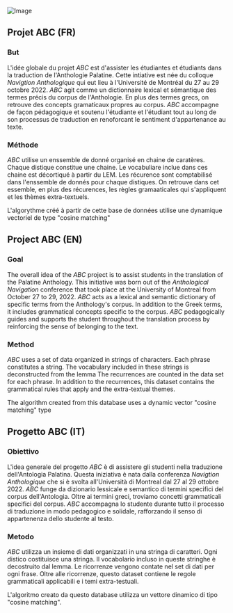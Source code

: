 ![Image](2022-Hackathon-Navigations/Team3/imageAP.jpeg )  

## Projet ABC (FR)


### But

L'idée globale du projet *ABC* est d'assister les étudiantes et étudiants dans la traduction de l'Anthologie Palatine. Cette intiative est née du colloque *Navigtion Anthologique* qui eut lieu à l'Université de Montréal du 27 au 29 octobre 2022. *ABC* agit comme un dictionnaire lexical et sémantique des termes précis du corpus de l'Anthologie. En plus des termes grecs, on retrouve des concepts gramaticaux propres au corpus. *ABC* accompagne de façon pédagogique et soutenu l'étudiante et l'étudiant tout au long de son processus de traduction en renoforcant le sentiment d'appartenance au texte. 

### Méthode

*ABC* utilise un enssemble de donné organisé en chaine de caratères. Chaque distique constitue une chaine. Le vocabuliare inclue dans ces chaine est décortiqué à partir du LEM. Les récurence sont comptabilisé dans l'enssemble de donnés pour chaque distiques. On retrouve dans cet essemble, en plus des récurences, les règles gramaaticales qui s'appliquent et les thèmes extra-textuels.

L'algorythme créé à partir de cette base de données utilise une dynamique vectoriel de type "cosine matching"

## Project ABC (EN)

### Goal

The overall idea of the *ABC* project is to assist students in the translation of the Palatine Anthology. This initiative was born out of the *Anthological Navigation* conference that took place at the University of Montreal from October 27 to 29, 2022. *ABC* acts as a lexical and semantic dictionary of specific terms from the Anthology's corpus. In addition to the Greek terms, it includes grammatical concepts specific to the corpus. *ABC* pedagogically guides and supports the student throughout the translation process by reinforcing the sense of belonging to the text. 

### Method

*ABC* uses a set of data organized in strings of characters. Each phrase constitutes a string. The vocabulary included in these strings is deconstructed from the lemma The recurrences are counted in the data set for each phrase. In addition to the recurrences, this dataset contains the grammatical rules that apply and the extra-textual themes.

The algorithm created from this database uses a dynamic vector "cosine matching" type

## Progetto ABC (IT)

### Obiettivo

L'idea generale del progetto *ABC* è di assistere gli studenti nella traduzione dell'Antologia Palatina. Questa iniziativa è nata dalla conferenza *Navigtion Anthologique* che si è svolta all'Università di Montreal dal 27 al 29 ottobre 2022. *ABC* funge da dizionario lessicale e semantico di termini specifici del corpus dell'Antologia. Oltre ai termini greci, troviamo concetti grammaticali specifici del corpus. *ABC* accompagna lo studente durante tutto il processo di traduzione in modo pedagogico e solidale, rafforzando il senso di appartenenza dello studente al testo. 

### Metodo

*ABC* utilizza un insieme di dati organizzati in una stringa di caratteri. Ogni distico costituisce una stringa. Il vocabolario incluso in queste stringhe è decostruito dal lemma. Le ricorrenze vengono contate nel set di dati per ogni frase. Oltre alle ricorrenze, questo dataset contiene le regole grammaticali applicabili e i temi extra-testuali.

L'algoritmo creato da questo database utilizza un vettore dinamico di tipo "cosine matching".

